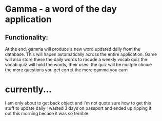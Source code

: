 # Gamma - a word of the day application 

## Functionality: 

At the end, gamma will produce a new word updated daily from the database. This will hapen automatically across the entire application.
Game will also store these the daily words to rocude a weekly vocab quiz 
the vocab quiz will hold the words, their uses.
the quiz will be multple choice 
the more questions you get corrct the more gamma you earn 

# currently... 
I am only about to get back object and I'm not quote sure how to get this stuff to update daily 
I wasted 3 days on passport and ended up ripping it out this morning becase it was so terrible 




